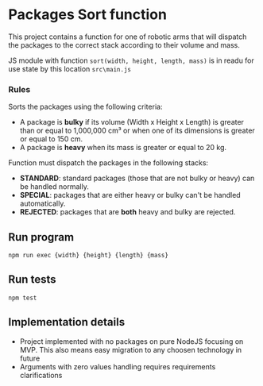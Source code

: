# Packages Sort function
This project contains a function for one of robotic arms that will dispatch the packages to the correct stack according to their volume and mass.

JS module with function `sort(width, height, length, mass)` is in readu for use state by this location `src\main.js`

### Rules

Sorts the packages using the following criteria:

- A package is **bulky** if its volume (Width x Height x Length) is greater than or equal to 1,000,000 cm³ or when one of its dimensions is greater or equal to 150 cm.
- A package is **heavy** when its mass is greater or equal to 20 kg.

Function must dispatch the packages in the following stacks:

- **STANDARD**: standard packages (those that are not bulky or heavy) can be handled normally.
- **SPECIAL**: packages that are either heavy or bulky can't be handled automatically.
- **REJECTED**: packages that are **both** heavy and bulky are rejected. 

## Run program
`npm run exec {width} {height} {length} {mass}`

## Run tests
`npm test`

## Implementation details
* Project implemented with no packages on pure NodeJS focusing on MVP. This also means easy migration to any choosen technology in future
* Arguments with zero values handling requires requirements clarifications